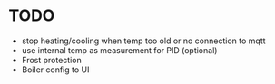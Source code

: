 # TODO
- stop heating/cooling when temp too old or no connection to mqtt
- use internal temp as measurement for PID (optional)
- Frost protection
- Boiler config to UI